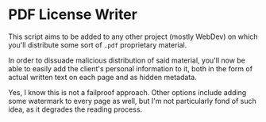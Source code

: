 # PDF License Writer

This script aims to be added to any other project (mostly WebDev) on which you'll distribute some sort of `.pdf` proprietary material.

In order to dissuade malicious distribution of said material, you'll now be able to easily add the client's personal information to it, both in the form of actual written text on each page and as hidden metadata.

Yes, I know this is not a failproof approach. Other options include adding some watermark to every page as well, but I'm not particularly fond of such idea, as it degrades the reading process.
